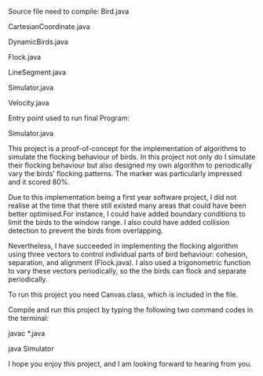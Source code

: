 Source file need to compile: 
Bird.java  
                         
CartesianCoordinate.java
                          
DynamicBirds.java
                       
Flock.java
                       
LineSegment.java
                        
Simulator.java
                          
Velocity.java
                          


Entry point used to run final Program: 

Simulator.java

This project is a proof-of-concept for the implementation of algorithms to simulate the flocking behaviour of birds. In this project not only do I simulate their flocking behaviour but also designed my own algorithm to periodically vary the birds’ flocking patterns. The marker was particularly impressed and it scored 80%. 

Due to this implementation being a first year software project, I did not realise at the time that there still existed many areas that could have been better optimised.For instance, I could have added boundary conditions to limit the birds to the window range. I also could have added collision detection to prevent the birds from overlapping. 

Nevertheless, I have succeeded in implementing the flocking algorithm using three vectors to control individual parts of bird behaviour: cohesion, separation, and alignment (Flock.java). I also used a trigonometric function to vary these vectors periodically, so the the birds can flock and separate periodically.

To run this project you need Canvas.class, which is included in the file. 

Compile and run this project by typing the following two command codes in the terminal:


javac *.java
           
java Simulator


I hope you enjoy this project, and I am looking forward to hearing from you.
